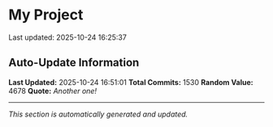 # My Project


Last updated: 2025-10-24 16:25:37

































































































































































































































































































































































































































































































































































































































































































































































































































































































































































































































































































































































































































































































































































































































































































































































































































































































































































































































































































































































































## Auto-Update Information

**Last Updated:** 2025-10-24 16:51:01
**Total Commits:** 1530
**Random Value:** 4678
**Quote:** _Another one!_

---
_This section is automatically generated and updated._